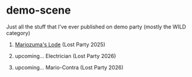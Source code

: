 # demo-scene

Just all the stuff that I've ever published on demo party (mostly the WILD category)

1. <a href="https://kdrzazga.github.io/demo-scene/mariozuma-lode/index.html">Mariozuma's Lode</a> (Lost Party 2025)

2. upcoming... Electrician (Lost Party 2026) 

3. upcoming... Mario-Contra (Lost Party 2026)
